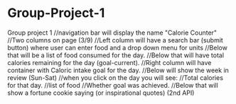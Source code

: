 # Group-Project-1

Group project 1
//navigation bar will display the name "Calorie Counter"
//Two columns on page (3/9)
//Left column will have a search bar (submit button) where user can enter food and a drop down menu for units
//Below that will be a list of food consumed for the day.
//Below that will have total calories remaining for the day (goal-current).
//Right column will have container with Caloric intake goal for the day.
//Below will show the week in review (Sun-Sat)
//when you click on the day you will see:
//Total calories for that day.
//list of food
//Whether goal was achieved.
//Below that will show a fortune cookie saying (or inspirational quotes) (2nd API)
